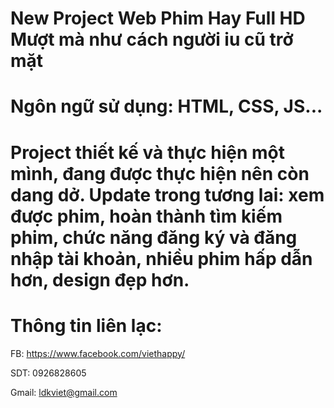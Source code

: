 # New Project Web Phim Hay Full HD Mượt mà như cách người iu cũ trở mặt
# Ngôn ngữ sử dụng: HTML, CSS, JS...
# Project thiết kế và thực hiện một mình, đang được thực hiện nên còn dang dở. Update trong tương lai: xem được phim, hoàn thành tìm kiếm phim, chức năng đăng ký và đăng nhập tài khoản, nhiều phim hấp dẫn hơn, design đẹp hơn.
# Thông tin liên lạc:

 FB: https://www.facebook.com/viethappy/
 
 SDT: 0926828605
 
 Gmail: ldkviet@gmail.com
 
